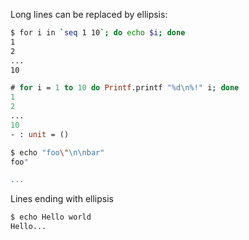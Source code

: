 Long lines can be replaced by ellipsis:


```sh
$ for i in `seq 1 10`; do echo $i; done
1
2
...
10
```

```ocaml
# for i = 1 to 10 do Printf.printf "%d\n%!" i; done
1
2
...
10
- : unit = ()
```

```sh
$ echo "foo\"\n\nbar"
foo"

...
```

Lines ending with ellipsis

```sh
$ echo Hello world
Hello...
```
